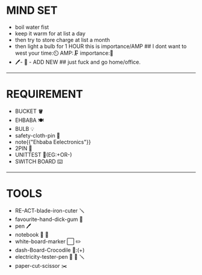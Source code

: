 # MIND SET
- boil water fist
- keep it warm for at list a day
- then try to store charge at list a month 
- then light a bulb for 1 HOUR this is importance/AMP ## I dont want to west your time:⏲️ AMP:🗜️ importance:👧 
- 🖊️- 📓 - ADD NEW  ## just fuck and go home/office.
  
___
# REQUIREMENT 
- BUCKET 🪣
- EHBABA 🍽️
- BULB 💡
- safety-cloth-pin 🧷
- note{{"Ehbaba Eelectronics"}}
- 2PIN 🔌
- UNITTEST 🏯(EG:+OR-)
- SWITCH BOARD ⌨️
  

___
# TOOLS
- RE-ACT-blade-iron-cuter 🪛
- favourite-hand-dick-gum 🚿
- pen 🖊️ 
- notebook 📓 🤖
- white-board-marker ⬜ ✏️
- dash-Board-Crocodile 🐊:(+)
- electricity-tester-pen 🔅 🔵 🪛 
- paper-cut-scissor ✂️
